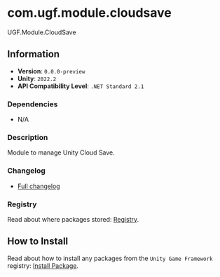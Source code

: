 # com.ugf.module.cloudsave

UGF.Module.CloudSave

## Information

- **Version**: `0.0.0-preview`
- **Unity**: `2022.2`
- **API Compatibility Level**: `.NET Standard 2.1`

### Dependencies

- N/A


### Description

Module to manage Unity Cloud Save.

### Changelog

- [Full changelog](changelog.md)

### Registry

Read about where packages stored: [Registry](https://github.com/unity-game-framework/organization/blob/main/docs/registry.md).

## How to Install

Read about how to install any packages from the `Unity Game Framework` registry: [Install Package](https://github.com/unity-game-framework/organization/blob/main/docs/install-packages.md).
